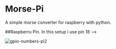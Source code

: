 # Morse-Pi
A simple morse converter for raspberry with python.

##Raspberru Pin. In this setup i use pin 18 -->

![gpio-numbers-pi2](https://cloud.githubusercontent.com/assets/24460427/22951220/a6411c90-f308-11e6-8fd4-38679fd74f2e.png)
